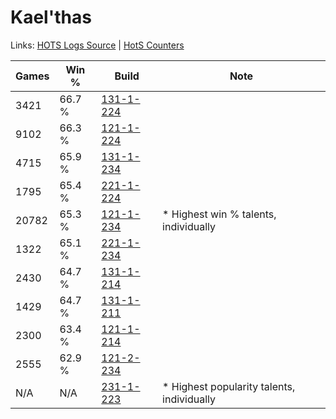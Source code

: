# Kael'thas

Links: [HOTS Logs Source](https://www.hotslogs.com/Sitewide/HeroDetails?Hero=Kael'thas) | [HotS Counters](http://hotscounters.com/#/hero/Kael'thas)

Games  | Win %  | Build     | Note
-----  | -----  | -----     | ----
3421   | 66.7 % | [131-1-224](http://www.heroesfire.com/hots/talent-calculator/kaelthas#h9Xu) | 
9102   | 66.3 % | [121-1-224](http://www.heroesfire.com/hots/talent-calculator/kaelthas#gn7O) | 
4715   | 65.9 % | [131-1-234](http://www.heroesfire.com/hots/talent-calculator/kaelthas#h9Y2) | 
1795   | 65.4 % | [221-1-224](http://www.heroesfire.com/hots/talent-calculator/kaelthas#kbGO) | 
20782  | 65.3 % | [121-1-234](http://www.heroesfire.com/hots/talent-calculator/kaelthas#gn7Y) | * Highest win % talents, individually
1322   | 65.1 % | [221-1-234](http://www.heroesfire.com/hots/talent-calculator/kaelthas#kbGY) | 
2430   | 64.7 % | [131-1-214](http://www.heroesfire.com/hots/talent-calculator/kaelthas#h9Xk) | 
1429   | 64.7 % | [131-1-211](http://www.heroesfire.com/hots/talent-calculator/kaelthas#h9Xh) | 
2300   | 63.4 % | [121-1-214](http://www.heroesfire.com/hots/talent-calculator/kaelthas#gn7E) | 
2555   | 62.9 % | [121-2-234](http://www.heroesfire.com/hots/talent-calculator/kaelthas#gnNA) | 
N/A    | N/A    | [231-1-223](http://www.heroesfire.com/hots/talent-calculator/kaelthas#kzgt) | * Highest popularity talents, individually
